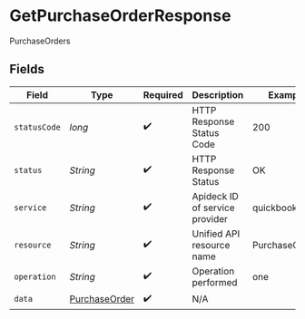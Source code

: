 # GetPurchaseOrderResponse

PurchaseOrders


## Fields

| Field                                                     | Type                                                      | Required                                                  | Description                                               | Example                                                   |
| --------------------------------------------------------- | --------------------------------------------------------- | --------------------------------------------------------- | --------------------------------------------------------- | --------------------------------------------------------- |
| `statusCode`                                              | *long*                                                    | :heavy_check_mark:                                        | HTTP Response Status Code                                 | 200                                                       |
| `status`                                                  | *String*                                                  | :heavy_check_mark:                                        | HTTP Response Status                                      | OK                                                        |
| `service`                                                 | *String*                                                  | :heavy_check_mark:                                        | Apideck ID of service provider                            | quickbooks                                                |
| `resource`                                                | *String*                                                  | :heavy_check_mark:                                        | Unified API resource name                                 | PurchaseOrders                                            |
| `operation`                                               | *String*                                                  | :heavy_check_mark:                                        | Operation performed                                       | one                                                       |
| `data`                                                    | [PurchaseOrder](../../models/components/PurchaseOrder.md) | :heavy_check_mark:                                        | N/A                                                       |                                                           |